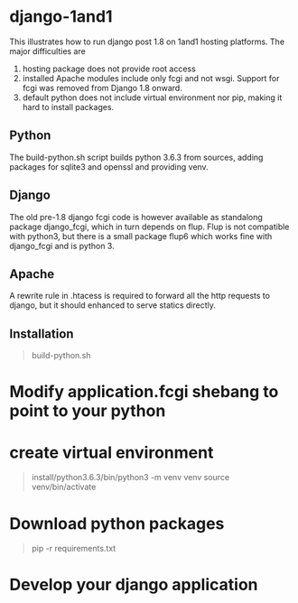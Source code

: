 # django-1and1
This illustrates how to run django post 1.8 on 1and1 hosting platforms. The major difficulties are 
1. hosting package does not provide root access 
2. installed Apache modules include only fcgi and not wsgi. Support for fcgi was removed from Django 1.8 onward. 
3. default python does not include virtual environment nor pip, making it hard to install packages.

## Python
The build-python.sh script builds python 3.6.3 from sources, adding packages for sqlite3 and openssl and providing venv.

## Django
The old pre-1.8 django fcgi code is however available as standalong package django_fcgi, which in turn depends on flup. Flup is not compatible with python3, but there is a small package flup6 which works fine with django_fcgi and is python 3. 

## Apache
A rewrite rule in .htacess is required to forward all the http requests to django, but it should enhanced to serve statics directly.

## Installation

> build-python.sh
# Modify application.fcgi shebang to point to your python
# create virtual environment
> install/python3.6.3/bin/python3 -m venv venv
> source venv/bin/activate
# Download python packages
> pip -r requirements.txt
# Develop your django application
